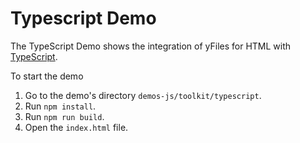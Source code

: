 <!--
 //////////////////////////////////////////////////////////////////////////////
 // @license
 // This demo file is part of yFiles for HTML 2.3.0.3.
 // Use is subject to license terms.
 //
 // Copyright (c) 2000-2020 by yWorks GmbH, Vor dem Kreuzberg 28,
 // 72070 Tuebingen, Germany. All rights reserved.
 //
 //////////////////////////////////////////////////////////////////////////////
-->
# Typescript Demo

The TypeScript Demo shows the integration of yFiles for HTML with [TypeScript](https://www.typescriptlang.org/).

To start the demo

1.  Go to the demo's directory `demos-js/toolkit/typescript`.
2.  Run `npm install`.
3.  Run `npm run build`.
4.  Open the `index.html` file.
